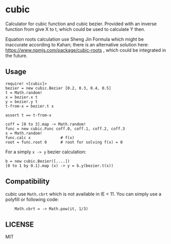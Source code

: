 # cubic

Calculator for cubic function and cubic bezier. Provided with an inverse function from give X to t, which could be used to calculate Y then.

Equation roots calculation use Sheng Jin Formula which might be inaccurate according to Kahan; there is an alternative solution here: https://www.npmjs.com/package/cubic-roots , which could be integrated in the future.


## Usage

    require! <[cubic]>
    bezier = new cubic.Bezier [0.2, 0.3, 0.4, 0.5]
    t = Math.random!
    x = bezier.x t
    y = bezier.y t
    t-from-x = bezier.t x
    
    assert t == t-from-x

    coff = [0 to 3].map -> Math.random!
    func = new cubic.Func coff.0, coff.1, coff.2, coff.3
    x = Math.random!
    func.calc x             # f(x)
    root = func.root 0      # root for solving f(x) = 0


For a simply `x -> y` bezier calculation:

    b = new cubic.Bezier([....])
    [0 to 1 by 0.1].map (x) -> y = b.y(bezier.t(x))


## Compatibility

cubic use `Math.cbrt` which is not available in IE < 11. You can simply use a polyfill or following code:

```
    Math.cbrt = -> Math.pow(it, 1/3)
```


## LICENSE

MIT
